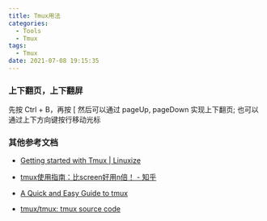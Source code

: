 ```yaml
---
title: Tmux用法
categories:
  - Tools
  - Tmux
tags:
  - Tmux
date: 2021-07-08 19:15:35
---
```


### 上下翻页，上下翻屏
先按 Ctrl + B，再按 [
然后可以通过 pageUp, pageDown 实现上下翻页;
也可以通过上下方向键按行移动光标

### 其他参考文档

- [Getting started with Tmux | Linuxize](https://linuxize.com/post/getting-started-with-tmux/)

- [tmux使用指南：比screen好用n倍！ - 知乎](https://zhuanlan.zhihu.com/p/386085431)

- [A Quick and Easy Guide to tmux](https://www.hamvocke.com/blog/a-quick-and-easy-guide-to-tmux/)

- [tmux/tmux: tmux source code](https://github.com/tmux/tmux)

